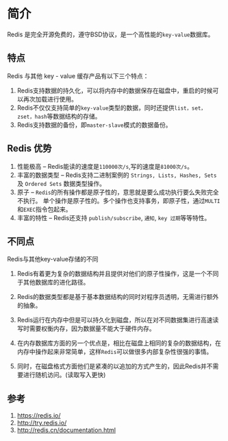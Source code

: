 # 简介

Redis 是完全开源免费的，遵守BSD协议，是一个高性能的`key-value`数据库。

## 特点

Redis 与其他 key - value 缓存产品有以下三个特点：

1. Redis支持数据的持久化，可以将内存中的数据保存在磁盘中，重启的时候可以再次加载进行使用。
2. Redis不仅仅支持简单的`key-value`类型的数据，同时还提供`list，set，zset，hash`等数据结构的存储。
3. Redis支持数据的备份，即`master-slave`模式的数据备份。

## Redis 优势

1. 性能极高 – Redis能读的速度是`110000次/s`,写的速度是`81000次/s`。
2. 丰富的数据类型 – Redis支持二进制案例的 `Strings, Lists, Hashes, Sets` 及 `Ordered Sets` 数据类型操作。
3. 原子 – `Redis`的所有操作都是原子性的，意思就是要么成功执行要么失败完全不执行。
    单个操作是原子性的。多个操作也支持事务，即原子性，通过`MULTI`和`EXEC`指令包起来。
3. 丰富的特性 – Redis还支持 `publish/subscribe`, `通知`, `key 过期`等等特性。

## 不同点

Redis与其他key-value存储的不同

1. Redis有着更为复杂的数据结构并且提供对他们的原子性操作，这是一个不同于其他数据库的进化路径。
2. Redis的数据类型都是基于基本数据结构的同时对程序员透明，无需进行额外的抽象。

3. Redis运行在内存中但是可以持久化到磁盘，所以在对不同数据集进行高速读写时需要权衡内存，因为数据量不能大于硬件内存。
4. 在内存数据库方面的另一个优点是，相比在磁盘上相同的复杂的数据结构，在内存中操作起来非常简单，这样`Redis`可以做很多内部复杂性很强的事情。
4. 同时，在磁盘格式方面他们是紧凑的以追加的方式产生的，因此Redis并不需要进行随机访问。(读取写入更快)


## 参考

1. <https://redis.io/>
2. <http://try.redis.io/>
3. <http://redis.cn/documentation.html>